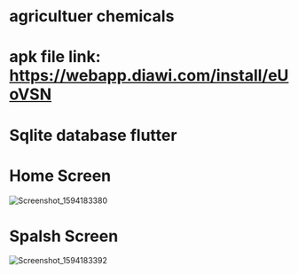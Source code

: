 # agricultuer chemicals 
# apk file link: https://webapp.diawi.com/install/eUoVSN

# Sqlite database flutter 

# Home Screen
![Screenshot_1594183380](https://user-images.githubusercontent.com/63372032/87424539-666b3380-c5dc-11ea-8fc4-34ea2536804e.png)

# Spalsh Screen
![Screenshot_1594183392](https://user-images.githubusercontent.com/63372032/87424544-679c6080-c5dc-11ea-864f-20c8cc7000c7.png)

